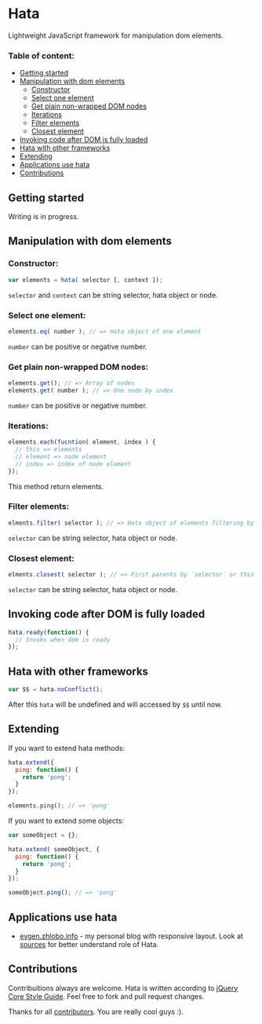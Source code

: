# Hata

Lightweight JavaScript framework for manipulation dom elements.

### Table of content:
* [Getting started](#getting-started)
* [Manipulation with dom elements](#manipulation-with-dom-elements)
  * [Constructor](#constructor)
  * [Select one element](#select-one-element)
  * [Get plain non-wrapped DOM nodes](#get-plain-non-wrapped-dom-nodes)
  * [Iterations](#iterations)
  * [Filter elements](#filter-elements)
  * [Closest element](#closest-element)
* [Invoking code after DOM is fully loaded](#invoking-code-after-dom-is-fully-loaded)
* [Hata with other frameworks](#hata-with-other-frameworks)
* [Extending](#extending)
* [Applications use hata](#applications-use-hata)
* [Contributions](#contributions)

## Getting started

Writing is in progress.

## Manipulation with dom elements

### Constructor:
```js
var elements = hata( selector [, context ]);
```

`selector` and `context` can be string selector, hata object or node.

### Select one element:
```js
elements.eq( number ); // => Hata object of one element
```
`number` can be positive or negative number.


### Get plain non-wrapped DOM nodes:
```js
elements.get(); // => Array of nodes
elements.get( number ); // => One node by index
```
`number` can be positive or negative number.

### Iterations:
```js
elements.each(fucntion( element, index ) {
  // this => elements
  // element => node element
  // index => index of node element
});
```
This method return elements.

### Filter elements:
```js
elments.filter( selector ); // => Hata object of elements filtering by `selector`
```
`selector` can be string selector, hata object or node.

### Closest element:
```js
elments.closest( selector ); // => First parents by `selector` or this elements if it is `selector`
```
`selector` can be string selector, hata object or node.

## Invoking code after DOM is fully loaded
```js
hata.ready(function() {
  // Invoks when dom is ready
});
```

## Hata with other frameworks
```js
var $$ = hata.noConflict();
```
After this `hata` will be undefined and will accessed by `$$` until now.

## Extending
If you want to extend hata methods:
```js
hata.extend({
  ping: function() {
    return 'pong';
  }
});

elements.ping(); // => 'pong'
```

If you want to extend some objects:
```js
var someObject = {};

hata.extend( someObject, {
  ping: function() {
    return 'pong';
  }
});

someObject.ping(); // => 'pong'
```

## Applications use hata

* [evgen.zhlobo.info](http://evgen.zhlobo.info/) - my personal blog with responsive layout. Look at [sources](https://github.com/EvgenyZhlobo/ezhlobo/blob/master/source/javascripts/main.js) for better understand role of Hata.

## Contributions

Contribuitions always are welcome. Hata is written according to [jQuery Core Style Guide](http://docs.jquery.com/JQuery_Core_Style_Guidelines). Feel free to fork and pull request changes.

Thanks for all [contributors](https://github.com/EvgenyZhlobo/hata/graphs/contributors). You are really cool guys :).
